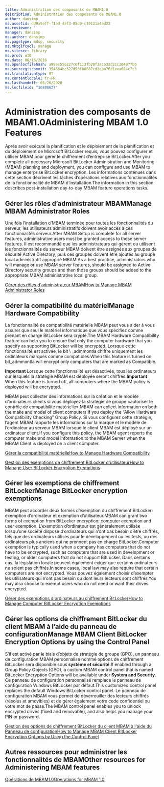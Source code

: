 ```yaml
---
title: Administration des composants de MBAM1.0
description: Administration des composants de MBAM1.0
author: dansimp
ms.assetid: dd9a9eff-f1ad-4af3-85d9-c19131a4ad22
ms.reviewer: ''
manager: dansimp
ms.author: dansimp
ms.pagetype: mdop, security
ms.mktglfcycl: manage
ms.sitesec: library
ms.prod: w10
ms.date: 06/16/2016
ms.openlocfilehash: a99ac556227c0f113fb20f3aca32d21c204877b0
ms.sourcegitcommit: 354664bc527d93f80687cd2eba70d1eea024c7c3
ms.translationtype: MT
ms.contentlocale: fr-FR
ms.lasthandoff: 06/26/2020
ms.locfileid: "10808627"
---
```

# <span data-ttu-id="1b2fd-103">Administration des composants de MBAM1.0</span><span class="sxs-lookup"><span data-stu-id="1b2fd-103">Administering MBAM 1.0 Features</span></span>


<span data-ttu-id="1b2fd-104">Après avoir exécuté la planification et le déploiement de la planification et du déploiement de Microsoft BitLocker requis, vous pouvez configurer et utiliser MBAM pour gérer le chiffrement d’entreprise BitLocker.</span><span class="sxs-lookup"><span data-stu-id="1b2fd-104">After you complete all necessary Microsoft BitLocker Administration and Monitoring (MBAM) planning and deployment, you can configure and use MBAM to manage enterprise BitLocker encryption.</span></span> <span data-ttu-id="1b2fd-105">Les informations contenues dans cette section décrivent les tâches d’opérations relatives aux fonctionnalités de la fonctionnalité de MBAM d’installation.</span><span class="sxs-lookup"><span data-stu-id="1b2fd-105">The information in this section describes post-installation day-to-day MBAM feature operations tasks.</span></span>

## <span data-ttu-id="1b2fd-106">Gérer les rôles d’administrateur MBAM</span><span class="sxs-lookup"><span data-stu-id="1b2fd-106">Manage MBAM Administrator Roles</span></span>


<span data-ttu-id="1b2fd-107">Une fois l’installation d’MBAM terminée pour toutes les fonctionnalités du serveur, les utilisateurs administratifs doivent avoir accès à ces fonctionnalités serveur.</span><span class="sxs-lookup"><span data-stu-id="1b2fd-107">After MBAM Setup is complete for all server features, administrative users must be granted access to these server features.</span></span> <span data-ttu-id="1b2fd-108">Il est recommandé que les administrateurs qui gèrent ou utilisent les fonctionnalités du serveur MBAM doivent être assignés aux groupes de sécurité Active Directory, puis ces groupes doivent être ajoutés au groupe local administratif approprié MBAM.</span><span class="sxs-lookup"><span data-stu-id="1b2fd-108">As a best practice, administrators who will manage or use MBAM server features, should be assigned to Active Directory security groups and then those groups should be added to the appropriate MBAM administrative local group.</span></span>

[<span data-ttu-id="1b2fd-109">Gérer des rôles d'administrateur MBAM</span><span class="sxs-lookup"><span data-stu-id="1b2fd-109">How to Manage MBAM Administrator Roles</span></span>](how-to-manage-mbam-administrator-roles-mbam-1.md)

## <span data-ttu-id="1b2fd-110">Gérer la compatibilité du matériel</span><span class="sxs-lookup"><span data-stu-id="1b2fd-110">Manage Hardware Compatibility</span></span>


<span data-ttu-id="1b2fd-111">La fonctionnalité de compatibilité matérielle MBAM peut vous aider à vous assurer que seul le matériel informatique que vous spécifiez comme prenant en charge BitLocker sera crypté.</span><span class="sxs-lookup"><span data-stu-id="1b2fd-111">The MBAM Hardware Compatibility feature can help you to ensure that only the computer hardware that you specify as supporting BitLocker will be encrypted.</span></span> <span data-ttu-id="1b2fd-112">Lorsque cette fonctionnalité est activée, le bit \ _admmontla chiffre uniquement les ordinateurs marqués comme compatibles.</span><span class="sxs-lookup"><span data-stu-id="1b2fd-112">When this feature is turned on, bit\_admmontla will encrypt only computers that are marked as Compatible.</span></span>

<span data-ttu-id="1b2fd-113">**Important**  Lorsque cette fonctionnalité est désactivée, tous les ordinateurs sur lesquels la stratégie MBAM est déployée seront chiffrés.</span><span class="sxs-lookup"><span data-stu-id="1b2fd-113">**Important** When this feature is turned off, all computers where the MBAM policy is deployed will be encrypted.</span></span>

 

<span data-ttu-id="1b2fd-114">MBAM peut collecter des informations sur la création et le modèle d’ordinateurs clients si vous déployez la stratégie de groupe «autoriser le contrôle de compatibilité matérielle».</span><span class="sxs-lookup"><span data-stu-id="1b2fd-114">MBAM can collect information on both the make and model of client computers if you deploy the “Allow Hardware Compatibility Checking” Group Policy.</span></span> <span data-ttu-id="1b2fd-115">Si vous configurez cette stratégie, l’agent MBAM rapporte les informations sur la marque et le modèle de l’ordinateur au serveur MBAM lorsque le client MBAM est déployé sur un ordinateur client.</span><span class="sxs-lookup"><span data-stu-id="1b2fd-115">If you configure this policy, the MBAM agent reports the computer make and model information to the MBAM Server when the MBAM Client is deployed on a client computer.</span></span>

[<span data-ttu-id="1b2fd-116">Gérer la compatibilité matérielle</span><span class="sxs-lookup"><span data-stu-id="1b2fd-116">How to Manage Hardware Compatibility</span></span>](how-to-manage-hardware-compatibility-mbam-1.md)

[<span data-ttu-id="1b2fd-117">Gestion des exemptions de chiffrement BitLocker d'utilisateur</span><span class="sxs-lookup"><span data-stu-id="1b2fd-117">How to Manage User BitLocker Encryption Exemptions</span></span>](how-to-manage-user-bitlocker-encryption-exemptions-mbam-1.md)

## <span data-ttu-id="1b2fd-118">Gérer les exemptions de chiffrement BitLocker</span><span class="sxs-lookup"><span data-stu-id="1b2fd-118">Manage BitLocker encryption exemptions</span></span>


<span data-ttu-id="1b2fd-119">MBAM peut accorder deux formes d’exemption du chiffrement BitLocker: exemption d’ordinateur et exemption d’utilisateur.</span><span class="sxs-lookup"><span data-stu-id="1b2fd-119">MBAM can grant two forms of exemption from BitLocker encryption: computer exemption and user exemption.</span></span> <span data-ttu-id="1b2fd-120">L’exemption d’ordinateur est généralement utilisée lorsqu’une société dispose d’ordinateurs qui n’ont pas besoin d’être chiffrés, tels que des ordinateurs utilisés pour le développement ou les tests, ou des ordinateurs plus anciens qui ne prennent pas en charge BitLocker.</span><span class="sxs-lookup"><span data-stu-id="1b2fd-120">Computer exemption is typically used when a company has computers that do not have to be encrypted, such as computers that are used in development or testing, or older computers that do not support BitLocker.</span></span> <span data-ttu-id="1b2fd-121">Dans certains cas, la législation locale peuvent également exiger que certains ordinateurs ne soient pas chiffrés.</span><span class="sxs-lookup"><span data-stu-id="1b2fd-121">In some cases, local law may also require that certain computers are not encrypted.</span></span> <span data-ttu-id="1b2fd-122">Vous pouvez également choisir d’exempter les utilisateurs qui n’ont pas besoin ou dont leurs lecteurs sont chiffrés.</span><span class="sxs-lookup"><span data-stu-id="1b2fd-122">You may also choose to exempt users who do not need or want their drives encrypted.</span></span>

[<span data-ttu-id="1b2fd-123">Gérer des exemptions d'ordinateurs au chiffrement BitLocker</span><span class="sxs-lookup"><span data-stu-id="1b2fd-123">How to Manage Computer BitLocker Encryption Exemptions</span></span>](how-to-manage-computer-bitlocker-encryption-exemptions.md)

## <span data-ttu-id="1b2fd-124">Gérer les options de chiffrement BitLocker du client MBAM à l’aide du panneau de configuration</span><span class="sxs-lookup"><span data-stu-id="1b2fd-124">Manage MBAM Client BitLocker Encryption Options by using the Control Panel</span></span>


<span data-ttu-id="1b2fd-125">S’il est activé par le biais d’objets de stratégie de groupe (GPO), un panneau de configuration MBAM personnalisé nommé options de chiffrement BitLocker sera disponible sous **système et sécurité**.</span><span class="sxs-lookup"><span data-stu-id="1b2fd-125">If enabled through a Group Policy Objects (GPO), a custom MBAM control panel that is named BitLocker Encryption Options will be available under **System and Security**.</span></span> <span data-ttu-id="1b2fd-126">Ce panneau de configuration personnalisé remplace le panneau de configuration Windows BitLocker par défaut.</span><span class="sxs-lookup"><span data-stu-id="1b2fd-126">This customized control panel replaces the default Windows BitLocker control panel.</span></span> <span data-ttu-id="1b2fd-127">Le panneau de configuration MBAM vous permet de déverrouiller des lecteurs chiffrés (résolus et amovibles) et de gérer également votre code confidentiel ou votre mot de passe.</span><span class="sxs-lookup"><span data-stu-id="1b2fd-127">The MBAM control panel enables you to unlock encrypted drives (fixed and removable), and also helps you manage your PIN or password.</span></span>

[<span data-ttu-id="1b2fd-128">Gestion des options de chiffrement BitLocker du client MBAM à l'aide du Panneau de configuration</span><span class="sxs-lookup"><span data-stu-id="1b2fd-128">How to Manage MBAM Client BitLocker Encryption Options by Using the Control Panel</span></span>](how-to-manage-mbam-client-bitlocker-encryption-options-by-using-the-control-panel-mbam-1.md)

## <span data-ttu-id="1b2fd-129">Autres ressources pour administrer les fonctionnalités de MBAM</span><span class="sxs-lookup"><span data-stu-id="1b2fd-129">Other resources for Administering MBAM features</span></span>


[<span data-ttu-id="1b2fd-130">Opérations de MBAM1.0</span><span class="sxs-lookup"><span data-stu-id="1b2fd-130">Operations for MBAM 1.0</span></span>](operations-for-mbam-10.md)

 

 





